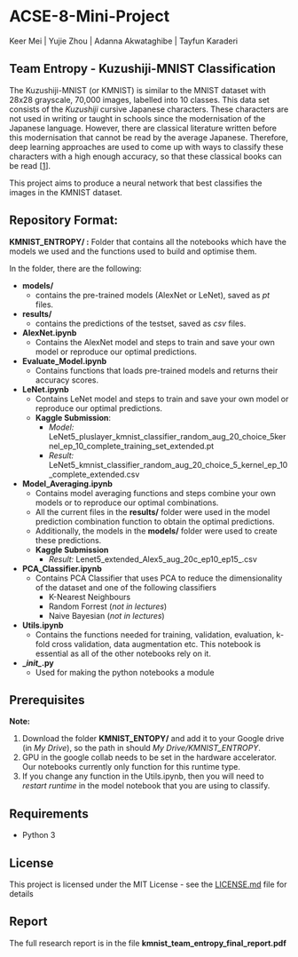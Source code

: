 # ACSE-8-Mini-Project
Keer Mei | Yujie Zhou | Adanna Akwataghibe | Tayfun Karaderi
## Team Entropy - Kuzushiji-MNIST Classification

The Kuzushiji-MNIST (or KMNIST)  is similar to the MNIST dataset with 28x28 grayscale, 70,000 images, labelled into 10 classes. This data set consists of the *Kuzushiji* cursive Japanese characters. These characters are not used in writing or taught in schools since the modernisation of the Japanese language. However, there are classical literature written before this modernisation that cannot be read by the average Japanese. Therefore, deep learning approaches are used to come up with ways to classify these characters with a high enough accuracy, so that these classical books can be read [[1]([https://arxiv.org/pdf/1812.01718.pdf](https://arxiv.org/pdf/1812.01718.pdf))]. 

This project aims to produce a neural network that best classifies the images in the KMNIST dataset.  

## Repository Format:
**KMNIST_ENTROPY/ :** Folder that contains all the notebooks which have the models we used and the functions used to build and optimise them. 

In the folder, there are the following:
- **models/**
	- contains the pre-trained models (AlexNet or LeNet), saved as *pt* files. 
- **results/**
	- contains the predictions of the testset, saved as *csv* files. 
- **AlexNet.ipynb**
	- Contains the AlexNet model and steps to train and save your own model or reproduce our optimal predictions. 
- **Evaluate_Model.ipynb**
	- Contains functions that loads pre-trained models and returns their accuracy scores. 
- **LeNet.ipynb**
	- Contains LeNet model and steps to train and save your own model or reproduce our optimal predictions. 
	- **Kaggle Submission**: 
		- *Model:* LeNet5_pluslayer_kmnist_classifier_random_aug_20_choice_5kernel_ep_10_complete_training_set_extended.pt
		- *Result:* LeNet5_kmnist_classifier_random_aug_20_choice_5_kernel_ep_10_complete_extended.csv
- **Model_Averaging.ipynb**
	- Contains model averaging functions and steps combine your own models or to reproduce our optimal combinations. 
	- All the current files in the **results/** folder were used in the model prediction combination function to obtain the optimal predictions. 
	- Additionally, the models in the **models/** folder were used to create these predictions. 
	- **Kaggle Submission**
		- *Result:* Lenet5_extended_Alex5_aug_20c_ep10_ep15_.csv
- **PCA_Classifier.ipynb**
	- Contains PCA Classifier that uses PCA to reduce the dimensionality of the dataset and one of the following classifiers 
		- K-Nearest Neighbours 
		- Random Forrest (*not in lectures*)
		- Naive Bayesian (*not in lectures*)
- **Utils.ipynb**  
	- Contains the functions needed for training, validation, evaluation, k-fold cross validation, data augmentation etc. This notebook is essential as all of the other notebooks rely on it.
- **\__init\__.py**
	- Used for making the python notebooks a module

## Prerequisites
**Note:** 
1. Download the folder **KMNIST_ENTOPY/** and add it to your Google drive (in *My Drive*), so the path in should *My Drive/KMNIST_ENTROPY*. 
2. GPU in the google collab needs to be set in the hardware accelerator. Our notebooks currently only function for this runtime type.
3. If you change any function in the Utils.ipynb, then you will need to *restart runtime* in the model notebook that you are using to classify. 

## Requirements 
- Python 3

## License

This project is licensed under the MIT License - see the [LICENSE.md](LICENSE.md) file for details

## Report 

The full research report is in the file **kmnist_team_entropy_final_report.pdf**
